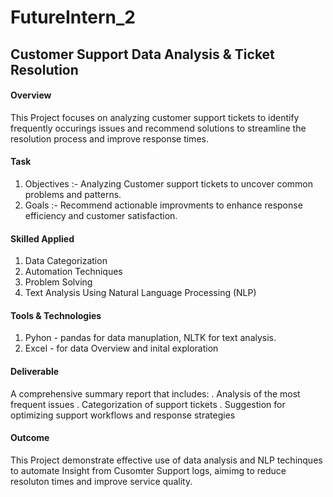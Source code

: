 # FutureIntern_2
## Customer Support Data Analysis & Ticket Resolution

#### Overview
This Project focuses on analyzing customer support tickets to identify frequently occurings issues and recommend solutions to streamline the resolution process and improve response times.

#### Task
1. Objectives :- Analyzing Customer support tickets to uncover common problems and patterns.
2. Goals :- Recommend actionable improvments to enhance response efficiency and customer satisfaction.

#### Skilled Applied
1. Data Categorization
2. Automation Techniques
3. Problem Solving
4. Text Analysis Using Natural Language Processing (NLP)

#### Tools & Technologies
1. Pyhon - pandas for data manuplation, NLTK for text analysis.
2. Excel - for data Overview and inital exploration

#### Deliverable
A comprehensive summary report that includes:
. Analysis of the most frequent issues
. Categorization of support tickets
. Suggestion for optimizing support workflows and response strategies

#### Outcome
This Project demonstrate effective use of data analysis and NLP techinques to automate Insight from Cusomter Support logs, aimimg to reduce resoluton times and improve service quality.
